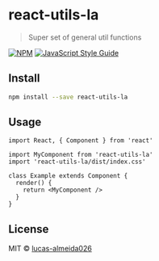 # react-utils-la

> Super set of general util functions

[![NPM](https://img.shields.io/npm/v/react-utils-la.svg)](https://www.npmjs.com/package/react-utils-la) [![JavaScript Style Guide](https://img.shields.io/badge/code_style-standard-brightgreen.svg)](https://standardjs.com)

## Install

```bash
npm install --save react-utils-la
```

## Usage

```tsx
import React, { Component } from 'react'

import MyComponent from 'react-utils-la'
import 'react-utils-la/dist/index.css'

class Example extends Component {
  render() {
    return <MyComponent />
  }
}
```

## License

MIT © [lucas-almeida026](https://github.com/lucas-almeida026)
